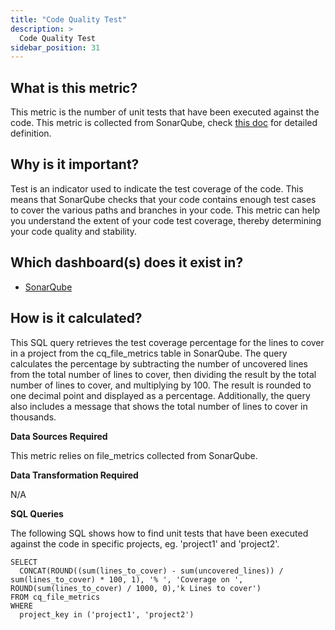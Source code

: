 ```yaml
---
title: "Code Quality Test"
description: >
  Code Quality Test
sidebar_position: 31
---
```


## What is this metric?

This metric is the number of unit tests that have been executed against the code. This metric is collected from SonarQube, check [this doc](https://docs.sonarqube.org/latest/user-guide/metric-definitions/#tests) for detailed definition.

## Why is it important?

Test is an indicator used to indicate the test coverage of the code. This means that SonarQube checks that your code contains enough test cases to cover the various paths and branches in your code. This metric can help you understand the extent of your code test coverage, thereby determining your code quality and stability.

## Which dashboard(s) does it exist in?

- [SonarQube](/livedemo/DataSources/SonarQube)

## How is it calculated?

This SQL query retrieves the test coverage percentage for the lines to cover in a project from the cq_file_metrics table in SonarQube. The query calculates the percentage by subtracting the number of uncovered lines from the total number of lines to cover, then dividing the result by the total number of lines to cover, and multiplying by 100. The result is rounded to one decimal point and displayed as a percentage. Additionally, the query also includes a message that shows the total number of lines to cover in thousands.

<b>Data Sources Required</b>

This metric relies on file_metrics collected from SonarQube.

<b>Data Transformation Required</b>

N/A

<b>SQL Queries</b>

The following SQL shows how to find unit tests that have been executed against the code in specific projects, eg. 'project1' and 'project2'.

```
SELECT
  CONCAT(ROUND((sum(lines_to_cover) - sum(uncovered_lines)) / sum(lines_to_cover) * 100, 1), '% ', 'Coverage on ', ROUND(sum(lines_to_cover) / 1000, 0),'k Lines to cover')
FROM cq_file_metrics
WHERE
  project_key in ('project1', 'project2')
```
